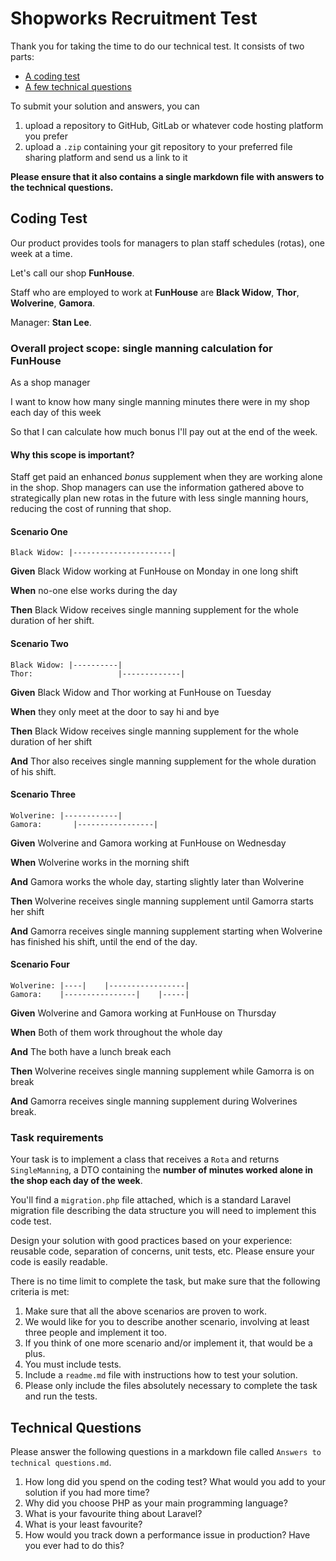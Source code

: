 # Shopworks Recruitment Test

Thank you for taking the time to do our technical test. It consists of two parts:

- [A coding test](#coding-test)
- [A few technical questions](#technical-questions)

To submit your solution and answers, you can

1. upload a repository to GitHub, GitLab or whatever code hosting platform you prefer
2. upload a `.zip` containing your git repository to your preferred file sharing platform and send us a link to it 

**Please ensure that it also contains a single markdown file with answers to the technical questions.**

## Coding Test

Our product provides tools for managers to plan staff schedules (rotas), one week at a time. 

Let's call our shop __FunHouse__. 

Staff who are employed to work at __FunHouse__ are __Black Widow__, __Thor__, __Wolverine__, __Gamora__.

Manager: __Stan Lee__.

### Overall project scope: single manning calculation for FunHouse

>>>
As a shop manager

I want to know how many single manning minutes there were in my shop each day of this week

So that I can calculate how much bonus I'll pay out at the end of the week. 
>>>

#### Why this scope is important?

Staff get paid an enhanced _bonus_ supplement when they are working alone in the shop. Shop managers can use the information gathered above to strategically plan new rotas in the future with less single manning hours, reducing the cost of running that shop.


#### Scenario One

>>>
```
Black Widow: |----------------------|
```

__Given__ Black Widow working at FunHouse on Monday in one long shift

__When__ no-one else works during the day

__Then__ Black Widow receives single manning supplement for the whole duration of her shift. 
>>>

#### Scenario Two

>>>
```
Black Widow: |----------|
Thor:                   |-------------|
```

__Given__ Black Widow and Thor working at FunHouse on Tuesday

__When__ they only meet at the door to say hi and bye

__Then__ Black Widow receives single manning supplement for the whole duration of her shift

__And__ Thor also receives single manning supplement for the whole duration of his shift.
>>>

#### Scenario Three

>>>
```
Wolverine: |------------|
Gamora:       |-----------------|
```

__Given__ Wolverine and Gamora working at FunHouse on Wednesday

__When__ Wolverine works in the morning shift

__And__ Gamora works the whole day, starting slightly later than Wolverine

__Then__ Wolverine receives single manning supplement until Gamorra starts her shift

__And__ Gamorra receives single manning supplement starting when Wolverine has finished his shift, until the end of the day.
>>>

#### Scenario Four

>>>
```
Wolverine: |----|    |-----------------|
Gamora:    |----------------|    |-----|
```

__Given__ Wolverine and Gamora working at FunHouse on Thursday

__When__ Both of them work throughout the whole day

__And__ The both have a lunch break each

__Then__ Wolverine receives single manning supplement while Gamorra is on break

__And__ Gamorra receives single manning supplement during Wolverines break.
>>>

### Task requirements

Your task is to implement a class that receives a `Rota` and returns `SingleManning`, a DTO containing the __number of minutes worked alone in the shop each day of the week__.

You'll find a `migration.php` file attached, which is a standard Laravel migration file describing the data structure you will need to implement this code test. 

Design your solution with good practices based on your experience: reusable code, separation of concerns, unit tests, etc. Please ensure your code is easily readable.

There is no time limit to complete the task, but make sure that the following criteria is met:

1. Make sure that all the above scenarios are proven to work.
2. We would like for you to describe another scenario, involving at least three people and implement it too.
3. If you think of one more scenario and/or implement it, that would be a plus.
4. You must include tests.
5. Include a `readme.md` file with instructions how to test your solution.
6. Please only include the files absolutely necessary to complete the task and run the tests. 

## Technical Questions

Please answer the following questions in a markdown file called `Answers to technical questions.md`.

1. How long did you spend on the coding test? What would you add to your solution if you had more time?
2. Why did you choose PHP as your main programming language?
3. What is your favourite thing about Laravel? 
4. What is your least favourite?
5. How would you track down a performance issue in production? Have you ever had to do this?
